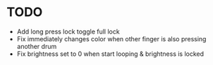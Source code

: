 # TODO

- Add long press lock toggle full lock
- Fix immediately changes color when other finger is also pressing another drum
- Fix brightness set to 0 when start looping & brightness is locked